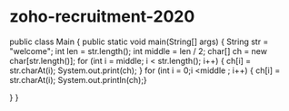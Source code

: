 # zoho-recruitment-2020
public class Main {
  public static void main(String[] args) {
    String str = "welcome";
   int len = str.length();
        int middle = len / 2;
        char[] ch = new char[str.length()];
        for (int i = middle; i < str.length(); i++) {
            ch[i] = str.charAt(i);
            System.out.print(ch);
            }
            for (int i = 0;i <middle ; i++) {
            ch[i] = str.charAt(i);
            System.out.println(ch);}
            
        
        
  }
}
